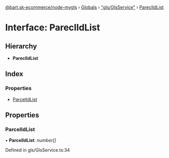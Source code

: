[@bart.sk-ecommerce/node-mygls](../README.md) › [Globals](../globals.md) › ["gls/GlsService"](../modules/_gls_glsservice_.md) › [PareclIdList](_gls_glsservice_.pareclidlist.md)

# Interface: PareclIdList

## Hierarchy

* **PareclIdList**

## Index

### Properties

* [ParcelIdList](_gls_glsservice_.pareclidlist.md#parcelidlist)

## Properties

###  ParcelIdList

• **ParcelIdList**: *number[]*

Defined in gls/GlsService.ts:34
